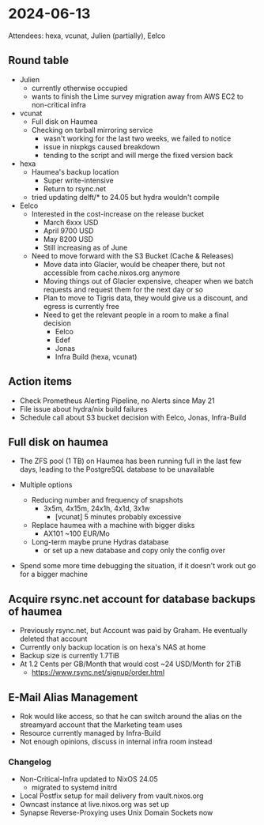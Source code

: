 # 2024-06-13

Attendees: hexa, vcunat, Julien (partially), Eelco

## Round table

- Julien
    - currently otherwise occupied
    - wants to finish the Lime survey migration away from AWS EC2 to non-critical infra
- vcunat
    - Full disk on Haumea
    - Checking on tarball mirroring service
        - wasn't working for the last two weeks, we failed to notice
        - issue in nixpkgs caused breakdown
        - tending to the script and will merge the fixed version back
- hexa
    - Haumea's backup location
        - Super write-intensive
        - Return to rsync.net
    - tried updating delft/* to 24.05 but hydra wouldn't compile
- Eelco
    - Interested in the cost-increase on the release bucket
        - March 6xxx USD
        - April 9700 USD
        - May 8200 USD
        - Still increasing as of June
    - Need to move forward with the S3 Bucket (Cache & Releases)
        - Move data into Glacier, would be cheaper there, but not accessible from cache.nixos.org anymore
        - Moving things out of Glacier expensive, cheaper when we batch requests and request them for the next day or so
        - Plan to move to Tigris data, they would give us a discount, and egress is currently free
        - Need to get the relevant people in a room to make a final decision
            - Eelco
            - Edef
            - Jonas
            - Infra Build (hexa, vcunat)

## Action items
- Check Prometheus Alerting Pipeline, no Alerts since May 21
- File issue about hydra/nix build failures
- Schedule call about S3 bucket decision with Eelco, Jonas, Infra-Build

## Full disk on haumea
- The ZFS pool (1 TB) on Haumea has been running full in the last few days, leading to the PostgreSQL database to be unavailable
- Multiple options
    - Reducing number and frequency of snapshots
        - 3x5m, 4x15m, 24x1h, 4x1d, 3x1w
            - [vcunat] 5 minutes probably excessive
    - Replace haumea with a machine with bigger disks
        - AX101 ~100 EUR/Mo
    - Long-term maybe prune Hydras database
        - or set up a new database and copy only the config over

- Spend some more time debugging the situation, if it doesn't work out go for a bigger machine

## Acquire rsync.net account for database backups of haumea
- Previously rsync.net, but Account was paid by Graham. He eventually deleted that account
- Currently only backup location is on hexa's NAS at home
- Backup size is currently 1.7TiB
- At 1.2 Cents per GB/Month that would cost ~24 USD/Month for 2TiB
    - https://www.rsync.net/signup/order.html

## E-Mail Alias Management
- Rok would like access, so that he can switch around the alias on the streamyard account that the Marketing team uses
- Resource currently managed by Infra-Build
- Not enough opinions, discuss in internal infra room instead

### Changelog
- Non-Critical-Infra updated to NixOS 24.05
    - migrated to systemd initrd
- Local Postfix setup for mail delivery from vault.nixos.org
- Owncast instance at live.nixos.org was set up
- Synapse Reverse-Proxying uses Unix Domain Sockets now
